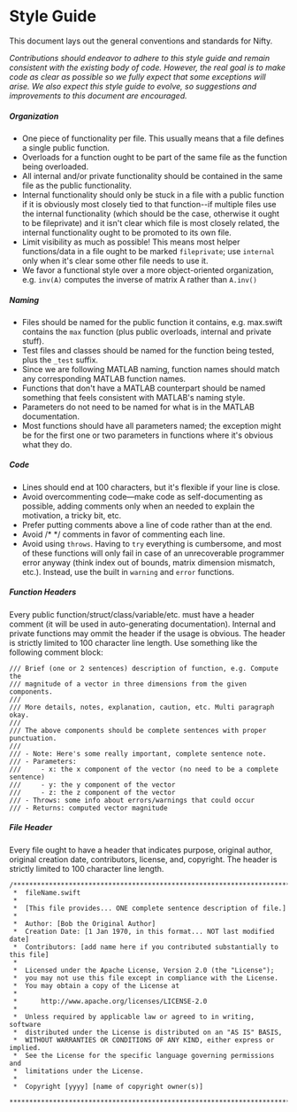 # Style Guide

This document lays out the general conventions and standards for Nifty. 

*Contributions should endeavor to adhere to this style guide and remain consistent with the existing body of code. However, the real goal is to make code as clear as possible so we fully expect that some exceptions will arise. We also expect this style guide to evolve, so suggestions and improvements to this document are encouraged.*

##### Organization

- One piece of functionality per file. This usually means that a file defines a single public function.
- Overloads for a function ought to be part of the same file as the function being overloaded.
- All internal and/or private functionality should be contained in the same file as the public functionality.
- Internal functionality should only be stuck in a file with a public function if it is obviously most closely tied to that function--if multiple files use the internal functionality (which should be the case, otherwise it ought to be fileprivate) and it isn't clear which file is most closely related, the internal functionality ought to be promoted to its own file.
- Limit visibility as much as possible! This means most helper functions/data in a file ought to be marked `fileprivate`; use `internal` only when it's clear some other file needs to use it.
- We favor a functional style over a more object-oriented organization, e.g. `inv(A)` computes the inverse of matrix A rather than `A.inv()`

##### Naming

- Files should be named for the public function it contains, e.g. max.swift contains 
the `max` function (plus public overloads, internal and private stuff).
- Test files and classes should be named for the function being tested, plus the `_test` suffix.
- Since we are following MATLAB naming, function names should match any corresponding MATLAB function names.
- Functions that don't have a MATLAB counterpart should be named something that feels consistent with MATLAB's naming style.
- Parameters do not need to be named for what is in the MATLAB documentation.
- Most functions should have all parameters named; the exception might be for the first one or two parameters in functions where it's obvious what they do.

##### Code

- Lines should end at 100 characters, but it's flexible if your line is close.
- Avoid overcommenting code—make code as self-documenting as possible, adding comments only when an needed to explain the motivation, a tricky bit, etc.
- Prefer putting comments above a line of code rather than at the end.
- Avoid /* */ comments in favor of commenting each line.
- Avoid using `throws`. Having to `try` everything is cumbersome, and most of these functions will only fail in case of an unrecoverable programmer error anyway (think index out of bounds, matrix dimension mismatch, etc.). Instead, use the built in `warning` and `error` functions.

##### Function Headers

Every public function/struct/class/variable/etc. must have a header comment (it will be used in auto-generating documentation). Internal and private functions may ommit the header if the usage is obvious. The header is strictly limited to 100 character line length. Use something like the following comment block:

```
/// Brief (one or 2 sentences) description of function, e.g. Compute the 
/// magnitude of a vector in three dimensions from the given components.
///
/// More details, notes, explanation, caution, etc. Multi paragraph okay.
///
/// The above components should be complete sentences with proper punctuation.
///
/// - Note: Here's some really important, complete sentence note.
/// - Parameters:
///     - x: the x component of the vector (no need to be a complete sentence)
///     - y: the y component of the vector 
///     - z: the z component of the vector 
/// - Throws: some info about errors/warnings that could occur
/// - Returns: computed vector magnitude
```

##### File Header

Every file ought to have a header that indicates purpose, original author, original creation date, contributors, license, and, copyright.  The header is strictly limited to 100 character line length.

```
/*******************************************************************************
 *  fileName.swift
 *
 *  [This file provides... ONE complete sentence description of file.]
 *
 *  Author: [Bob the Original Author]
 *  Creation Date: [1 Jan 1970, in this format... NOT last modified date]
 *  Contributors: [add name here if you contributed substantially to this file]
 *
 *  Licensed under the Apache License, Version 2.0 (the "License");
 *  you may not use this file except in compliance with the License.
 *  You may obtain a copy of the License at
 *
 *      http://www.apache.org/licenses/LICENSE-2.0
 *
 *  Unless required by applicable law or agreed to in writing, software
 *  distributed under the License is distributed on an "AS IS" BASIS,
 *  WITHOUT WARRANTIES OR CONDITIONS OF ANY KIND, either express or implied.
 *  See the License for the specific language governing permissions and
 *  limitations under the License.
 *
 *  Copyright [yyyy] [name of copyright owner(s)]
 ******************************************************************************/
```